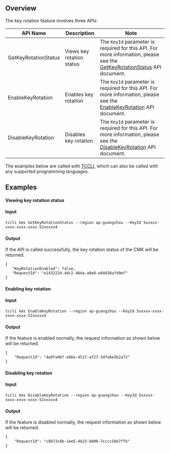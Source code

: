 ## Overview
The key rotation feature involves three APIs:


| API Name | Description | Note |
|---------|---------|---------|
|GetKeyRotationStatus | Views key rotation status | The `KeyId` parameter is required for this API. For more information, please see the [GetKeyRotationStatus](https://intl.cloud.tencent.com/document/product/1030/32187) API document. |
|EnableKeyRotation | Enables key rotation | The `KeyId` parameter is required for this API. For more information, please see the [EnableKeyRotation](https://intl.cloud.tencent.com/document/product/1030/32191) API document. |
|DisableKeyRotation | Disables key rotation | The `KeyId` parameter is required for this API. For more information, please see the [DisableKeyRotation](https://intl.cloud.tencent.com/document/product/1030/32194) API document. |

The examples below are called with [TCCLI](https://intl.cloud.tencent.com/product/cli), which can also be called with any supported programming languages.

## Examples
#### Viewing key rotation status

#### Input
```shell
tccli kms GetKeyRotationStatus --region ap-guangzhou --KeyId 5xxxxx-xxxx-xxxx-xxxx-52xxxxx4
```

#### Output
If the API is called successfully, the key rotation status of the CMK will be returned.
```shell
{
   "KeyRotationEnabled": false,
   "RequestId": "e1432224-4dc2-48da-a8e8-e84d30afd9ef"
}
```



#### Enabling key rotation

#### Input
```shell
tccli kms EnableKeyRotation --region ap-guangzhou --KeyId 5xxxxx-xxxx-xxxx-xxxx-52xxxxx4
```

#### Output
If the feature is enabled normally, the request information as shown below will be returned.
```shell
{
	"RequestId": "4e0fa96f-e86e-4517-af27-3dfe6e5b2a72"
}
```





#### Disabling key rotation

#### Input
```shell
tccli kms DisableKeyRotation --region ap-guangzhou --KeyId 5xxxxx-xxxx-xxxx-xxxx-52xxxxx4
```

#### Output
If the feature is disabled normally, the request information as shown below will be returned.
```shell
{
	"RequestId": "c8b73c8b-1ee5-4b23-b800-7cccc58e7ffb"
}
```
